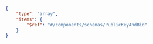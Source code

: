 ```json copy 
{
    "type": "array",
    "items": {
        "$ref": "#/components/schemas/PublicKeyAndBid"
    }
} 
``` 

